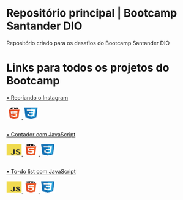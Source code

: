 # Repositório principal | Bootcamp Santander DIO
Repositório criado para os desafios do Bootcamp Santander DIO

# Links para todos os projetos do Bootcamp

<a href="https://github.com/iPedriNNz/recriando_instagram"> • Recriando o Instagram <br><br>
<img alt="Pedro HTML5" height="30" width="40" src="https://github.com/devicons/devicon/blob/master/icons/html5/html5-original-wordmark.svg">
<img alt="Pedro CSS3" height="30" width="40" src="https://github.com/devicons/devicon/blob/master/icons/css3/css3-original.svg">
  
##
  
  
<a href="https://github.com/iPedriNNz/contador_js"> • Contador com JavaScript <br><br>
<img alt="Pedro JS" height="30" width="40" src="https://github.com/devicons/devicon/blob/master/icons/javascript/javascript-original.svg">
<img alt="Pedro HTML5" height="30" width="40" src="https://github.com/devicons/devicon/blob/master/icons/html5/html5-original-wordmark.svg">
<img alt="Pedro CSS3" height="30" width="40" src="https://github.com/devicons/devicon/blob/master/icons/css3/css3-original.svg">

##
  
  
<a href="https://github.com/iPedriNNz/todo_list_js"> • To-do list com JavaScript <br><br>
<img alt="Pedro JS" height="30" width="40" src="https://github.com/devicons/devicon/blob/master/icons/javascript/javascript-original.svg">
<img alt="Pedro HTML5" height="30" width="40" src="https://github.com/devicons/devicon/blob/master/icons/html5/html5-original-wordmark.svg">
<img alt="Pedro CSS3" height="30" width="40" src="https://github.com/devicons/devicon/blob/master/icons/css3/css3-original.svg">
